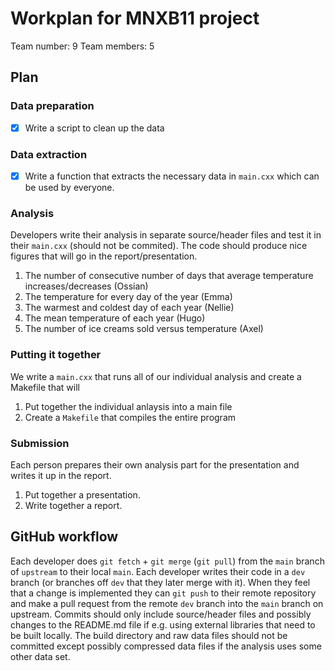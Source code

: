 # Workplan for MNXB11 project

Team number: 9
Team members: 5

## Plan

### Data preparation

 - [x] Write a script to clean up the data

### Data extraction 

 - [x] Write a function that extracts the necessary data in `main.cxx` which can be used by everyone.

### Analysis

Developers write their analysis in separate source/header files and test it in their `main.cxx` (should not be commited). The code should produce nice figures that will go in the report/presentation.

 1. The number of consecutive number of days that average temperature increases/decreases (Ossian)
 2. The temperature for every day of the year (Emma)
 3. The warmest and coldest day of each year (Nellie)
 4. The mean temperature of each year (Hugo)
 5. The number of ice creams sold versus temperature (Axel)

### Putting it together

We write a `main.cxx` that runs all of our individual analysis and create a Makefile that will 

  1. Put together the individual anlaysis into a main file
  2. Create a `Makefile` that compiles the entire program

### Submission 

Each person prepares their own analysis part for the presentation and writes it up in the report.

 1. Put together a presentation.
 2. Write together a report.


## GitHub workflow

Each developer does `git fetch` + `git merge` (`git pull`) from the `main` branch of `upstream` to their local `main`. Each developer writes their code in a `dev` branch (or branches off `dev` that they later merge with it). When they feel that a change is implemented they can `git push` to their remote repository and make a pull request from the remote `dev` branch into the `main` branch on upstream. Commits should only include source/header files and possibly changes to the README.md file if e.g. using external libraries that need to be built locally. The build directory and raw data files should not be committed except possibly compressed data files if the analysis uses some other data set.
